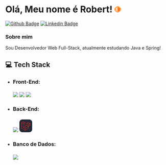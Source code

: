 # Olá, Meu nome é Robert! <img height="20px" width="20px"  src="https://github.com/snipe/awesome-emoji/blob/master/gaming/mario/Coin.gif" /> 
[![Github Badge](https://img.shields.io/badge/-Github-000?style=flat-square&logo=Github&logoColor=white&link=https://github.com/Gzuuiis)](https://github.com/Gzuuiis)
[![Linkedin Badge](https://img.shields.io/badge/-LinkedIn-blue?style=flat-square&logo=Linkedin&logoColor=white&link=https://www.linkedin.com/in/fagnerpsantos/)](https://www.linkedin.com/in/robertcostafer/)

### Sobre mim
Sou Desenvolvedor Web Full-Stack, atualmente estudando Java e Spring!

          

<h2>💻 Tech Stack</h2> 

- <h3> Front-End:        <h3> <img width="35" src="https://cdn.jsdelivr.net/gh/devicons/devicon/icons/html5/html5-plain-wordmark.svg" /> <img width="35" src="https://cdn.jsdelivr.net/gh/devicons/devicon/icons/css3/css3-plain-wordmark.svg" /> <img width="30" src="https://cdn.jsdelivr.net/gh/devicons/devicon/icons/javascript/javascript-original.svg" /> 



- <h3> Back-End:        <h3>  <img width="40" src="https://cdn.jsdelivr.net/gh/devicons/devicon/icons/php/php-original.svg" />  <img width="40" src="https://github.com/tandpfun/skill-icons/blob/main/icons/Laravel-Dark.svg" /> 

- <h3> Banco de Dados:  <h3>  <img width="35" src="https://cdn.jsdelivr.net/gh/devicons/devicon/icons/mysql/mysql-original.svg" />

